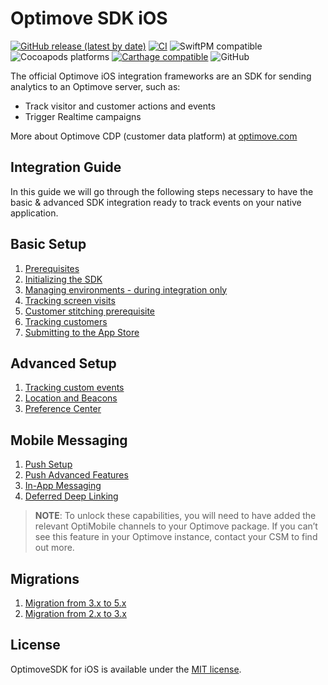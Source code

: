 # Optimove SDK iOS

[![GitHub release (latest by date)](https://img.shields.io/github/v/release/optimove-tech/Optimove-SDK-iOS?style=flat-square)](https://github.com/optimove-tech/Optimove-SDK-iOS/releases/latest)
[![CI](https://github.com/optimove-tech/Optimove-SDK-iOS/actions/workflows/main.yml/badge.svg)](https://github.com/optimove-tech/Optimove-SDK-iOS/actions/workflows/main.yml?query=branch%3Amaster)
![SwiftPM compatible](https://img.shields.io/badge/SwiftPM-compatible-success?style=flat-square)
![Cocoapods platforms](https://img.shields.io/cocoapods/p/OptimoveSDK?color=brightgreen&label=CocoaPods&style=flat-square)
[![Carthage compatible](https://img.shields.io/badge/Carthage-compatible-4BC51D.svg?style=flat-square)](https://github.com/Carthage/Carthage)
![GitHub](https://img.shields.io/github/license/optimove-tech/Optimove-SDK-iOS?style=flat-square)

The official Optimove iOS integration frameworks are an SDK for sending analytics to an Optimove server, such as:

- Track visitor and customer actions and events
- Trigger Realtime campaigns

More about Optimove CDP (customer data platform) at [optimove.com](https://www.optimove.com)

## Integration Guide

In this guide we will go through the following steps necessary to have the basic & advanced SDK integration ready to track events on your native application.

## Basic Setup

1. [Prerequisites](https://github.com/optimove-tech/Optimove-SDK-iOS/wiki/Prerequisites)
2. [Initializing the SDK](https://github.com/optimove-tech/Optimove-SDK-iOS/wiki/Initializing-the-SDK)
3. [Managing environments - during integration only](wiki/Managing-environments)
4. [Tracking screen visits](https://github.com/optimove-tech/Optimove-SDK-iOS/wiki/Tracking-screen-visits)
5. [Customer stitching prerequisite](https://github.com/optimove-tech/Optimove-SDK-iOS/wiki/Customer-stitching-prerequisite)
6. [Tracking customers](https://github.com/optimove-tech/Optimove-SDK-iOS/wiki/Tracking-customers)
7. [Submitting to the App Store](https://github.com/optimove-tech/Optimove-SDK-iOS/wiki/Submitting-to-the-App-Store)

## Advanced Setup

1. [Tracking custom events](https://github.com/optimove-tech/Optimove-SDK-iOS/wiki/Tracking-custom-events)
2. [Location and Beacons](https://github.com/optimove-tech/Optimove-SDK-iOS/wiki/Location-and-Beacons)
3. [Preference Center](https://github.com/optimove-tech/Optimove-SDK-iOS/wiki/Preference-Center)

## Mobile Messaging

1. [Push Setup](https://github.com/optimove-tech/Optimove-SDK-iOS/wiki/push-setup)
2. [Push Advanced Features](https://github.com/optimove-tech/Optimove-SDK-iOS/wiki/push-advanced)
3. [In-App Messaging](https://github.com/optimove-tech/Optimove-SDK-iOS/wiki/in-app)
4. [Deferred Deep Linking](https://github.com/optimove-tech/Optimove-SDK-iOS/wiki/deferred-deep-linking)

> **NOTE**:
> To unlock these capabilities, you will need to have added the relevant OptiMobile channels to your Optimove package. If you can’t see this feature in your Optimove instance, contact your CSM to find out more.

## Migrations

1. [Migration from 3.x to 5.x](https://github.com/optimove-tech/Optimove-SDK-iOS/wiki/Migration-guide-from-3.x-to-5.x)
2. [Migration from 2.x to 3.x](https://github.com/optimove-tech/Optimove-SDK-iOS/wiki/Migration-guide-from-2.x-to-3.x)

## License

OptimoveSDK for iOS is available under the [MIT license](LICENSE).
